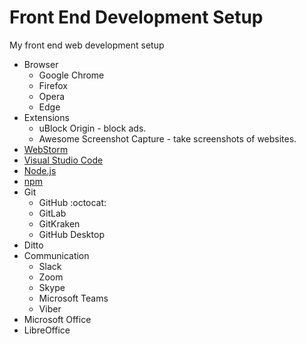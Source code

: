 # Front End Development Setup
 My front end web development setup

* Browser
  * Google Chrome
  * Firefox
  * Opera
  * Edge
* Extensions
  * uBlock Origin - block ads.
  * Awesome Screenshot Capture - take screenshots of websites.
* [WebStorm](https://www.jetbrains.com/webstorm/)
* [Visual Studio Code](https://code.visualstudio.com/)
* [Node.js](https://nodejs.org/en/)
* [npm](https://www.npmjs.com/)
* Git
  * GitHub :octocat:
  * GitLab
  * GitKraken
  * GitHub Desktop
* Ditto
* Communication
  * Slack
  * Zoom
  * Skype
  * Microsoft Teams
  * Viber
* Microsoft Office
* LibreOffice
